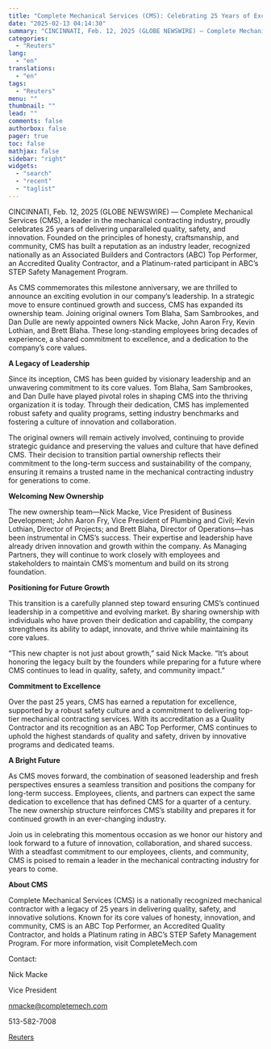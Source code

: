 ```yaml
---
title: "Complete Mechanical Services (CMS): Celebrating 25 Years of Excellence and Welcoming a New Chapter in Leadership"
date: "2025-02-13 04:14:30"
summary: "CINCINNATI, Feb. 12, 2025 (GLOBE NEWSWIRE) — Complete Mechanical Services (CMS), a leader in the mechanical contracting industry, proudly celebrates 25 years of delivering unparalleled quality, safety, and innovation. Founded on the principles of honesty, craftsmanship, and community, CMS has built a reputation as an industry leader, recognized nationally as..."
categories:
  - "Reuters"
lang:
  - "en"
translations:
  - "en"
tags:
  - "Reuters"
menu: ""
thumbnail: ""
lead: ""
comments: false
authorbox: false
pager: true
toc: false
mathjax: false
sidebar: "right"
widgets:
  - "search"
  - "recent"
  - "taglist"
---
```


CINCINNATI, Feb. 12, 2025 (GLOBE NEWSWIRE) — Complete Mechanical Services (CMS), a leader in the mechanical contracting industry, proudly celebrates 25 years of delivering unparalleled quality, safety, and innovation. Founded on the principles of honesty, craftsmanship, and community, CMS has built a reputation as an industry leader, recognized nationally as an Associated Builders and Contractors (ABC) Top Performer, an Accredited Quality Contractor, and a Platinum-rated participant in ABC’s STEP Safety Management Program.

As CMS commemorates this milestone anniversary, we are thrilled to announce an exciting evolution in our company’s leadership. In a strategic move to ensure continued growth and success, CMS has expanded its ownership team. Joining original owners Tom Blaha, Sam Sambrookes, and Dan Dulle are newly appointed owners Nick Macke, John Aaron Fry, Kevin Lothian, and Brett Blaha. These long-standing employees bring decades of experience, a shared commitment to excellence, and a dedication to the company’s core values.

**A Legacy of Leadership**

Since its inception, CMS has been guided by visionary leadership and an unwavering commitment to its core values. Tom Blaha, Sam Sambrookes, and Dan Dulle have played pivotal roles in shaping CMS into the thriving organization it is today. Through their dedication, CMS has implemented robust safety and quality programs, setting industry benchmarks and fostering a culture of innovation and collaboration.

The original owners will remain actively involved, continuing to provide strategic guidance and preserving the values and culture that have defined CMS. Their decision to transition partial ownership reflects their commitment to the long-term success and sustainability of the company, ensuring it remains a trusted name in the mechanical contracting industry for generations to come.

**Welcoming New Ownership**

The new ownership team—Nick Macke, Vice President of Business Development; John Aaron Fry, Vice President of Plumbing and Civil; Kevin Lothian, Director of Projects; and Brett Blaha, Director of Operations—has been instrumental in CMS’s success. Their expertise and leadership have already driven innovation and growth within the company. As Managing Partners, they will continue to work closely with employees and stakeholders to maintain CMS’s momentum and build on its strong foundation.

**Positioning for Future Growth**

This transition is a carefully planned step toward ensuring CMS’s continued leadership in a competitive and evolving market. By sharing ownership with individuals who have proven their dedication and capability, the company strengthens its ability to adapt, innovate, and thrive while maintaining its core values.

“This new chapter is not just about growth,” said Nick Macke. “It’s about honoring the legacy built by the founders while preparing for a future where CMS continues to lead in quality, safety, and community impact.”

**Commitment to Excellence**

Over the past 25 years, CMS has earned a reputation for excellence, supported by a robust safety culture and a commitment to delivering top-tier mechanical contracting services. With its accreditation as a Quality Contractor and its recognition as an ABC Top Performer, CMS continues to uphold the highest standards of quality and safety, driven by innovative programs and dedicated teams.

**A Bright Future**

As CMS moves forward, the combination of seasoned leadership and fresh perspectives ensures a seamless transition and positions the company for long-term success. Employees, clients, and partners can expect the same dedication to excellence that has defined CMS for a quarter of a century. The new ownership structure reinforces CMS’s stability and prepares it for continued growth in an ever-changing industry.

Join us in celebrating this momentous occasion as we honor our history and look forward to a future of innovation, collaboration, and shared success. With a steadfast commitment to our employees, clients, and community, CMS is poised to remain a leader in the mechanical contracting industry for years to come.

**About CMS**

Complete Mechanical Services (CMS) is a nationally recognized mechanical contractor with a legacy of 25 years in delivering quality, safety, and innovative solutions. Known for its core values of honesty, innovation, and community, CMS is an ABC Top Performer, an Accredited Quality Contractor, and holds a Platinum rating in ABC’s STEP Safety Management Program. For more information, visit CompleteMech.com

Contact:

Nick Macke

Vice President

nmacke@completemech.com

513-582-7008

[Reuters](https://www.tradingview.com/news/reuters.com,2025-02-12:newsml_GNX9qKd2C:0-complete-mechanical-services-cms-celebrating-25-years-of-excellence-and-welcoming-a-new-chapter-in-leadership/)
